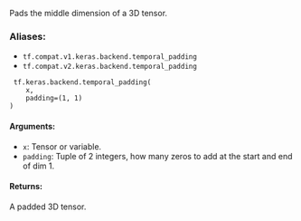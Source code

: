 
Pads the middle dimension of a 3D tensor.
### Aliases:
- `tf.compat.v1.keras.backend.temporal_padding`
- `tf.compat.v2.keras.backend.temporal_padding`

```
 tf.keras.backend.temporal_padding(
    x,
    padding=(1, 1)
)
```
#### Arguments:
- `x`: Tensor or variable.
- `padding`: Tuple of 2 integers, how many zeros to add at the start and end of dim 1.
#### Returns:

A padded 3D tensor.
